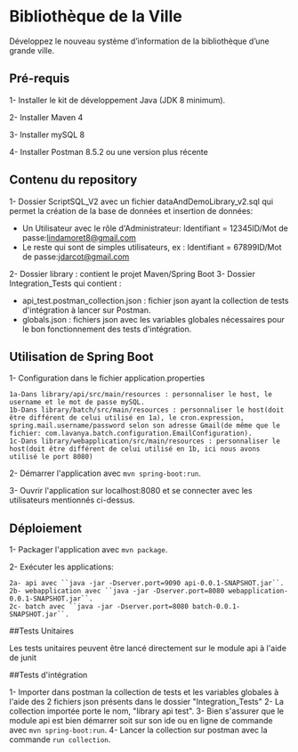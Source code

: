 # Bibliothèque de la Ville
Développez le nouveau système d’information de la bibliothèque d’une grande ville.

## Pré-requis

1- Installer le kit de développement Java (JDK 8 minimum).

2- Installer Maven 4

3- Installer mySQL 8

4- Installer Postman 8.5.2 ou une version plus récente

## Contenu du repository

1- Dossier ScriptSQL_V2 avec un fichier dataAndDemoLibrary_v2.sql qui permet la création de la base de données et insertion de données:
  - Un Utilisateur avec le rôle d'Administrateur: Identifiant = 12345ID/Mot de passe:lindamoret8@gmail.com
  - Le reste qui sont de simples utilisateurs, ex : Identifiant = 67899ID/Mot de passe:jdarcot@gmail.com

2- Dossier library : contient le projet Maven/Spring Boot
3- Dossier Integration_Tests qui contient :  
  - api_test.postman_collection.json : fichier json ayant la collection de tests d'intégration à lancer sur Postman.
  - globals.json : fichiers json avec les variables globales nécessaires pour le bon fonctionnement des tests d'intégration.

## Utilisation de Spring Boot

1- Configuration dans le fichier application.properties 

	1a-Dans library/api/src/main/resources : personnaliser le host, le username et le mot de passe mySQL.	
	1b-Dans library/batch/src/main/resources : personnaliser le host(doit être différent de celui utilisé en 1a), le cron.expression, spring.mail.username/password selon son adresse Gmail(de même que le fichier: com.lavanya.batch.configuration.EmailConfiguration).
	1c-Dans library/webapplication/src/main/resources : personnaliser le host(doit être différent de celui utilisé en 1b, ici nous avons utilisé le port 8080)


2- Démarrer l'application avec ``mvn spring-boot:run``.

3- Ouvrir l'application sur localhost:8080 et se connecter avec les utilisateurs mentionnés ci-dessus.

## Déploiement

1- Packager l'application avec ``mvn package``.

2- Exécuter les applications:

	2a- api avec ``java -jar -Dserver.port=9090 api-0.0.1-SNAPSHOT.jar``.
	2b- webapplication avec ``java -jar -Dserver.port=8080 webapplication-0.0.1-SNAPSHOT.jar``.
	2c- batch avec ``java -jar -Dserver.port=8080 batch-0.0.1-SNAPSHOT.jar``.

##Tests Unitaires

Les tests unitaires peuvent être lancé directement sur le module api à l'aide de junit

##Tests d'intégration

1- Importer dans postman la collection de tests et les variables globales à l'aide des 2 fichiers json présents dans le dossier "Integration_Tests"
2- La collection importée porte le nom, "library api test".
3- Bien s'assurer que le module api est bien démarrer soit sur son ide ou en ligne de commande avec ``mvn spring-boot:run``.
4- Lancer la collection sur postman avec la commande ``run collection``.
